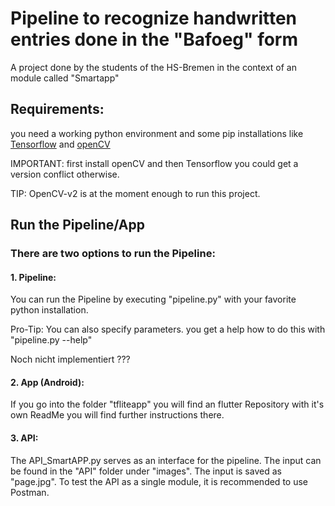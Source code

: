 # Pipeline to recognize handwritten entries done in the "Bafoeg" form

A project done by the students of the HS-Bremen in the context of an module called "Smartapp"

## Requirements:

you need a working python environment and some pip installations like [Tensorflow](https://www.tensorflow.org/install) and [openCV](https://keras.io/keras_cv/#keras-3-installation)

IMPORTANT: first install openCV and then Tensorflow you could get a version conflict otherwise. 

TIP: OpenCV-v2 is at the moment enough to run this project. 

## Run the Pipeline/App

### There are two options to run the Pipeline:

#### 1. Pipeline:

You can run the Pipeline by executing "pipeline.py" with your favorite python installation.

Pro-Tip: You can also specify parameters. you get a help how to do this with "pipeline.py --help"

Noch nicht implementiert ???

#### 2. App (Android):

If you go into the folder "tfliteapp" you will find an flutter Repository with it's own ReadMe you will find further instructions there. 

#### 3. API: 

The API_SmartAPP.py serves as an interface for the pipeline. The input can be found in the "API" folder under "images". The input is saved as "page.jpg". To test the API as a single module, it is recommended to use Postman.